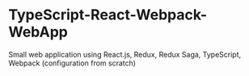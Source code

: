 # TypeScript-React-Webpack-WebApp
Small web application using React.js, Redux, Redux Saga, TypeScript, Webpack (configuration from scratch)
